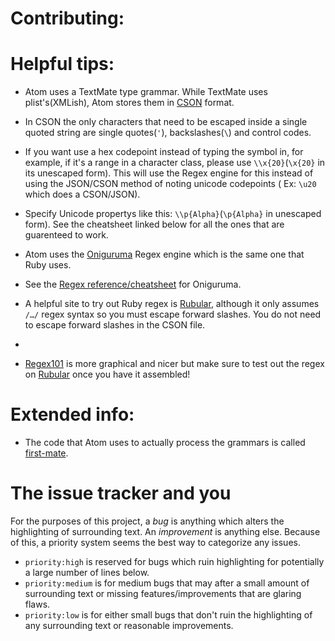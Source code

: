# Contributing:

# Helpful tips:

* Atom uses a TextMate type grammar. While TextMate uses plist's(XMLish),
  Atom stores them in [CSON][CSON] format.
* In CSON the only characters that need to be escaped inside a single quoted
  string are single quotes(`'`), backslashes(`\`) and control codes.
* If you want use a hex codepoint instead of typing the symbol in, for example,
  if it's a range in a character class, please use `\\x{20}`(`\x{20}` in its unescaped form).
  This will use the Regex engine for this instead of using the JSON/CSON method
  of noting unicode codepoints ( Ex: `\u20` which does a CSON/JSON).
* Specify Unicode propertys like this: `\\p{Alpha}`(`\p{Alpha}` in unescaped form). See the cheatsheet linked below for all the ones that are guarenteed to work.

* Atom uses the [Oniguruma][Oniguruma] Regex engine which is the same one that Ruby uses.
* See the [Regex reference/cheatsheet][Oniguruma-RE] for Oniguruma.

* A helpful site to try out Ruby regex is [Rubular][Rubular], although it only assumes `/…/` regex syntax so you must escape forward slashes. You do not need to escape forward slashes in the CSON file.
*
* [Regex101](regex101.com) is more graphical and nicer but make
  sure to test out the regex on [Rubular][Rubular] once you have it assembled!

# Extended info:

* The code that Atom uses to actually process the grammars is called
  [first-mate][first-mate].


# The issue tracker and you
For the purposes of this project, a *bug* is anything which alters the
highlighting of surrounding text. An *improvement* is anything else. Because
of this, a priority system seems the best way to categorize any issues.

* `priority:high` is reserved for bugs which ruin highlighting for potentially
  a large number of lines below.
* `priority:medium` is for medium bugs that may after a small amount of surrounding
  text or missing features/improvements that are glaring flaws.
* `priority:low` is for either small bugs that don't ruin the highlighting of
  any surrounding text or reasonable improvements.



[CSON]: https://github.com/bevry/cson
[Rubular]: http://rubular.com/
[Oniguruma]: https://en.wikipedia.org/wiki/Oniguruma
[Oniguruma-RE]: https://github.com/kkos/oniguruma/blob/master/doc/RE
[first-mate]: https://github.com/atom/first-mate

